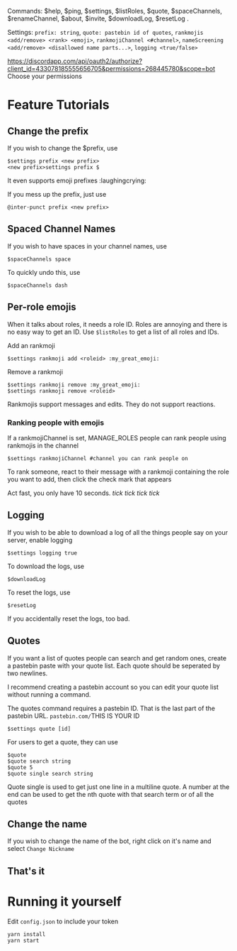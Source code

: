 Commands: $help, $ping, $settings, $listRoles, $quote, $spaceChannels, $renameChannel, $about, $invite, $downloadLog, $resetLog .

Settings: `prefix: string`, `quote: pastebin id of quotes`, `rankmojis <add/remove> <rank> <emoji>`, `rankmojiChannel <#channel>`, `nameScreening <add/remove> <disallowed name parts...>`, `logging <true/false>`

https://discordapp.com/api/oauth2/authorize?client_id=433078185555656705&permissions=268445780&scope=bot
Choose your permissions

# Feature Tutorials

## Change the prefix

If you wish to change the $prefix, use

    $settings prefix <new prefix>
    <new prefix>settings prefix $

It even supports emoji prefixes :laughingcrying:

If you mess up the prefix, just use

    @inter·punct prefix <new prefix>

## Spaced Channel Names

If you wish to have spaces in your channel names, use

    $spaceChannels space

To quickly undo this, use

    $spaceChannels dash

## Per-role emojis

When it talks about roles, it needs a role ID. Roles are annoying and there is no easy way to get an ID. Use `$listRoles` to get a list of all roles and IDs.

Add an rankmoji

    $settings rankmoji add <roleid> :my_great_emoji:

Remove a rankmoji

    $settings rankmoji remove :my_great_emoji:
    $settings rankmoji remove <roleid>

Rankmojis support messages and edits. They do not support reactions.

### Ranking people with emojis

If a rankmojiChannel is set, MANAGE_ROLES people can rank people using rankmojis in the channel

    $settings rankmojiChannel #channel you can rank people on

To rank someone, react to their message with a rankmoji containing the role you want to add, then click the check mark that appears

Act fast, you only have 10 seconds. *tick* *tick* *tick* *tick*

## Logging

If you wish to be able to download a log of all the things people say on your server, enable logging

    $settings logging true

To download the logs, use

    $downloadLog

To reset the logs, use

    $resetLog

If you accidentally reset the logs, too bad.

## Quotes

If you want a list of quotes people can search and get random ones, create a pastebin paste with your quote list. Each quote should be seperated by two newlines.

I recommend creating a pastebin account so you can edit your quote list without running a command.

The quotes command requires a pastebin ID. That is the last part of the pastebin URL. `pastebin.com/`THIS IS YOUR ID

    $settings quote [id]

For users to get a quote, they can use

    $quote
    $quote search string
    $quote 5
    $quote single search string

Quote single is used to get just one line in a multiline quote. A number at the end can be used to get the nth quote with that search term or of all the quotes

## Change the name

If you wish to change the name of the bot, right click on it's name and select `Change Nickname`

## That's it

# Running it yourself

Edit `config.json` to include your token

    yarn install
    yarn start
